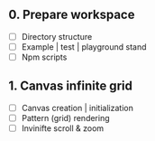 ## 0. Prepare workspace

- [ ] Directory structure
- [ ] Example | test | playground stand
- [ ] Npm scripts

## 1. Canvas infinite grid

- [ ] Canvas creation | initialization
- [ ] Pattern (grid) rendering
- [ ] Invinifte scroll & zoom
